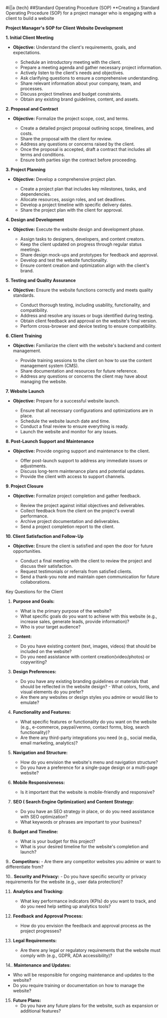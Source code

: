#i||a {tech}
##Standard Operating Procedure (SOP)
**Creating a Standard Operating Procedure (SOP) for a project manager who is engaging with a client to build a website

**Project Manager's SOP for Client Website Development**

**1. Initial Client Meeting**

- **Objective:** Understand the client's requirements, goals, and expectations.

   - Schedule an introductory meeting with the client.
   - Prepare a meeting agenda and gather necessary project information.
   - Actively listen to the client's needs and objectives.
   - Ask clarifying questions to ensure a comprehensive understanding.
   - Share relevant information about your company, team, and processes.
   - Discuss project timelines and budget constraints.
   - Obtain any existing brand guidelines, content, and assets.

**2. Proposal and Contract**

- **Objective:** Formalize the project scope, cost, and terms.

   - Create a detailed project proposal outlining scope, timelines, and costs.
   - Share the proposal with the client for review.
   - Address any questions or concerns raised by the client.
   - Once the proposal is accepted, draft a contract that includes all terms and conditions.
   - Ensure both parties sign the contract before proceeding.

**3. Project Planning**

- **Objective:** Develop a comprehensive project plan.

   - Create a project plan that includes key milestones, tasks, and dependencies.
   - Allocate resources, assign roles, and set deadlines.
   - Develop a project timeline with specific delivery dates.
   - Share the project plan with the client for approval.

**4. Design and Development**

- **Objective:** Execute the website design and development phase.

   - Assign tasks to designers, developers, and content creators.
   - Keep the client updated on progress through regular status meetings.
   - Share design mock-ups and prototypes for feedback and approval.
   - Develop and test the website functionality.
   - Ensure content creation and optimization align with the client's brand.

**5. Testing and Quality Assurance**

- **Objective:** Ensure the website functions correctly and meets quality standards.

   - Conduct thorough testing, including usability, functionality, and compatibility.
   - Address and resolve any issues or bugs identified during testing.
   - Obtain client feedback and approval on the website's final version.
   - Perform cross-browser and device testing to ensure compatibility.

**6. Client Training**

- **Objective:** Familiarize the client with the website's backend and content management.

   - Provide training sessions to the client on how to use the content management system (CMS).
   - Share documentation and resources for future reference.
   - Address any questions or concerns the client may have about managing the website.

**7. Website Launch**

- **Objective:** Prepare for a successful website launch.

   - Ensure that all necessary configurations and optimizations are in place.
   - Schedule the website launch date and time.
   - Conduct a final review to ensure everything is ready.
   - Launch the website and monitor for any issues.

**8. Post-Launch Support and Maintenance**

- **Objective:** Provide ongoing support and maintenance to the client.

   - Offer post-launch support to address any immediate issues or adjustments.
   - Discuss long-term maintenance plans and potential updates.
   - Provide the client with access to support channels.

**9. Project Closure**

- **Objective:** Formalize project completion and gather feedback.

   - Review the project against initial objectives and deliverables.
   - Collect feedback from the client on the project's overall performance.
   - Archive project documentation and deliverables.
   - Send a project completion report to the client.

**10. Client Satisfaction and Follow-Up**

- **Objective:** Ensure the client is satisfied and open the door for future opportunities.

   - Conduct a final meeting with the client to review the project and discuss their satisfaction.
   - Request testimonials or referrals from satisfied clients.
   - Send a thank-you note and maintain open communication for future collaborations.





Key Questions for the Client
1. **Purpose and Goals:**
   - What is the primary purpose of the website?
   - What specific goals do you want to achieve with this website (e.g., increase sales, generate leads, provide information)?
   - Who is your target audience?

2. **Content:**
   - Do you have existing content (text, images, videos) that should be included on the website?
   - Do you need assistance with content creation(video/photos) or copywriting?

3. **Design Preferences:**
   - Do you have any existing branding guidelines or materials that should be reflected in the website design? - What colors, fonts, and visual elements do you prefer?
   - Are there any websites or design styles you admire or would like to emulate?
  
4. **Functionality and Features:**
   - What specific features or functionality do you want on the website (e.g., e-commerce, paypal/venmo, contact forms, blog, search functionality)?
   - Are there any third-party integrations you need (e.g., social media, email marketing, analytics)?

5. **Navigation and Structure:**
   - How do you envision the website's menu and navigation structure?
   - Do you have a preference for a single-page design or a multi-page website?

6. **Mobile Responsiveness:**
   - Is it important that the website is mobile-friendly and responsive?

7. **SEO ( Search Engine Optimization) and Content Strategy:**
   - Do you have an SEO strategy in place, or do you need assistance with SEO optimization?
   - What keywords or phrases are important to your business?

8. **Budget and Timeline:**
   - What is your budget for this project?
   - What is your desired timeline for the website's completion and launch?

9.. **Competitors:**
    - Are there any competitor websites you admire or want to differentiate from?

10.. **Security and Privacy:**
    - Do you have specific security or privacy requirements for the website (e.g., user data protection)?

11. **Analytics and Tracking:**
    - What key performance indicators (KPIs) do you want to track, and do you need help setting up analytics tools?

12. **Feedback and Approval Process:**
    - How do you envision the feedback and approval process as the project progresses?

13. **Legal Requirements:**
    - Are there any legal or regulatory requirements that the website must comply with (e.g., GDPR, ADA accessibility)?

14.. **Maintenance and Updates:**
   - Who will be responsible for ongoing maintenance and updates to the website?
   - Do you require training or documentation on how to manage the website?


15. **Future Plans:**
    - Do you have any future plans for the website, such as expansion or additional features?



